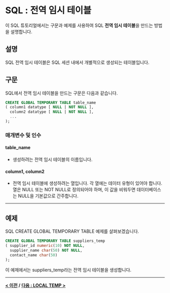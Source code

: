 # SQL : 전역 임시 테이블

이 SQL 튜토리얼에서는 구문과 예제를 사용하여 SQL **전역 임시 테이블**을 만드는 방법을 설명합니다.

## 설명
SQL 전역 임시 테이블은 SQL 세션 내에서 개별적으로 생성되는 테이블입니다.

## 구문
SQL에서 전역 임시 테이블을 만드는 구문은 다음과 같습니다.
```SQL
CREATE GLOBAL TEMPORARY TABLE table_name
( column1 datatype [ NULL | NOT NULL ],
  column2 datatype [ NULL | NOT NULL ],
  ...
);
```
### 매개변수 및 인수
#### **table_name**
- 생성하려는 전역 임시 테이블의 이름입니다.
#### **column1, column2**
- 전역 임시 테이블에 생성하려는 열입니다. 각 열에는 데이터 유형이 있어야 합니다. 열은 NULL 또는 NOT NULL로 정의되어야 하며, 이 값을 비워두면 데이터베이스는 NULL을 기본값으로 간주합니다.

---
## 예제
SQL CREATE GLOBAL TEMPORARY TABLE 예제를 살펴보겠습니다.
```SQL
CREATE GLOBAL TEMPORARY TABLE suppliers_temp
( supplier_id numeric(10) NOT NULL,
  supplier_name char(50) NOT NULL,
  contact_name char(50)
);
```
이 예제에서는 suppliers_temp라는 전역 임시 테이블을 생성합니다.

---
**[< 이전](VIEWS.md) / [다음 : LOCAL TEMP >](LOCAL_TEMP.md)**